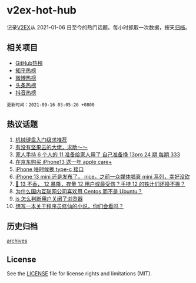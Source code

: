 # v2ex-hot-hub

 记录[V2EX](https://www.v2ex.com/)从 2021-01-06 日至今的热门话题。每小时抓取一次数据，按天[归档](archives)。
 
 ## 相关项目

- [GitHub热榜](https://github.com/lonnyzhang423/github-hot-hub)
- [知乎热榜](https://github.com/lonnyzhang423/zhihu-hot-hub)
- [微博热榜](https://github.com/lonnyzhang423/weibo-hot-hub)
- [头条热榜](https://github.com/lonnyzhang423/toutiao-hot-hub)
- [抖音热榜](https://github.com/lonnyzhang423/douyin-hot-hub)


 `更新时间：2021-09-16 03:05:26 +0800`

## 热议话题

1. [机械键盘入门级求推荐](https://www.v2ex.com/t/801896)
1. [有没有坚果云的大佬，求助～～](https://www.v2ex.com/t/801937)
1. [家人手持 6 个人的 11 准备给家人用了 自己准备换 13pro 24 期 每期 333](https://www.v2ex.com/t/801914)
1. [在京东购买 iPhone13 送一年 apple care+](https://www.v2ex.com/t/801902)
1. [iPhone 啥时候换 type-c 接口](https://www.v2ex.com/t/801918)
1. [iPhone 13 mini 还是发布了， nice，之前一众媒体唱衰 mini 系列，幸好没砍](https://www.v2ex.com/t/801887)
1. [📱 13 不香， 12 暴降，存量 12 用户或最受伤？手持 12 的铁汁们还换不换？](https://www.v2ex.com/t/802011)
1. [为什么国内互联网公司喜欢用 Centos 而不是 Ubuntu？](https://www.v2ex.com/t/802052)
1. [js 怎么判断用户关闭了浏览器](https://www.v2ex.com/t/801913)
1. [想写一本关于程序员修仙的小说，你们会看吗？](https://www.v2ex.com/t/802036)

## 历史归档

[archives](archives)

## License

See the [LICENSE](LICENSE) file for license rights and limitations (MIT).
